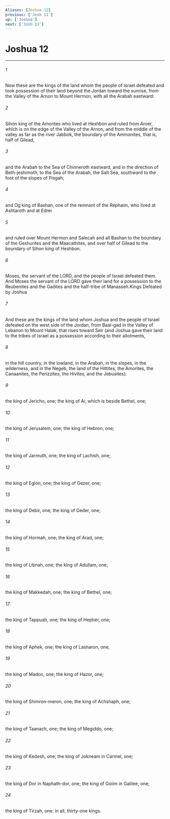 ```yaml
---
Aliases: [Joshua 12]
previous: ['Josh 11']
up: ['Joshua']
next: ['Josh 13']
---
```

# Joshua 12

***

 

###### 1 
Now these are the kings of the land whom the people of Israel defeated and took possession of their land beyond the Jordan toward the sunrise, from the Valley of the Arnon to Mount Hermon, with all the Arabah eastward: 
 

###### 2 
Sihon king of the Amorites who lived at Heshbon and ruled from Aroer, which is on the edge of the Valley of the Arnon, and from the middle of the valley as far as the river Jabbok, the boundary of the Ammonites, that is, half of Gilead, 
 

###### 3 
and the Arabah to the Sea of Chinneroth eastward, and in the direction of Beth-jeshimoth, to the Sea of the Arabah, the Salt Sea, southward to the foot of the slopes of Pisgah; 
 

###### 4 
and Og king of Bashan, one of the remnant of the Rephaim, who lived at Ashtaroth and at Edrei 
 

###### 5 
and ruled over Mount Hermon and Salecah and all Bashan to the boundary of the Geshurites and the Maacathites, and over half of Gilead to the boundary of Sihon king of Heshbon. 
 

###### 6 
Moses, the servant of the LORD, and the people of Israel defeated them. And Moses the servant of the LORD gave their land for a possession to the Reubenites and the Gadites and the half-tribe of Manasseh.Kings Defeated by Joshua
 
 

###### 7 
And these are the kings of the land whom Joshua and the people of Israel defeated on the west side of the Jordan, from Baal-gad in the Valley of Lebanon to Mount Halak, that rises toward Seir (and Joshua gave their land to the tribes of Israel as a possession according to their allotments, 
 

###### 8 
in the hill country, in the lowland, in the Arabah, in the slopes, in the wilderness, and in the Negeb, the land of the Hittites, the Amorites, the Canaanites, the Perizzites, the Hivites, and the Jebusites): 
 

###### 9 
the king of Jericho, one; the king of Ai, which is beside Bethel, one; 
 

###### 10 
the king of Jerusalem, one; the king of Hebron, one; 
 

###### 11 
the king of Jarmuth, one; the king of Lachish, one; 
 

###### 12 
the king of Eglon, one; the king of Gezer, one; 
 

###### 13 
the king of Debir, one; the king of Geder, one; 
 

###### 14 
the king of Hormah, one; the king of Arad, one; 
 

###### 15 
the king of Libnah, one; the king of Adullam, one; 
 

###### 16 
the king of Makkedah, one; the king of Bethel, one; 
 

###### 17 
the king of Tappuah, one; the king of Hepher, one; 
 

###### 18 
the king of Aphek, one; the king of Lasharon, one; 
 

###### 19 
the king of Madon, one; the king of Hazor, one; 
 

###### 20 
the king of Shimron-meron, one; the king of Achshaph, one; 
 

###### 21 
the king of Taanach, one; the king of Megiddo, one; 
 

###### 22 
the king of Kedesh, one; the king of Jokneam in Carmel, one; 
 

###### 23 
the king of Dor in Naphath-dor, one; the king of Goiim in Galilee, one; 
 

###### 24 
the king of Tirzah, one: in all, thirty-one kings.
 
